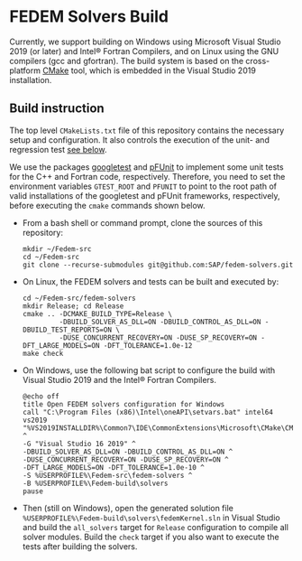 <!---
  SPDX-FileCopyrightText: 2023 SAP SE

  SPDX-License-Identifier: Apache-2.0

  This file is part of FEDEM - https://openfedem.org
--->

# FEDEM Solvers Build

Currently, we support building on Windows
using Microsoft Visual Studio 2019 (or later) and Intel&reg; Fortran Compilers,
and on Linux using the GNU compilers (gcc and gfortran).
The build system is based on the cross-platform [CMake](https://cmake.org/) tool,
which is embedded in the Visual Studio 2019 installation.

## Build instruction

The top level `CMakeLists.txt` file of this repository contains
the necessary setup and configuration. It also controls the execution of
the unit- and regression test [see below](#regression-testing).

We use the packages [googletest](https://github.com/google/googletest) and
[pFUnit](https://github.com/Goddard-Fortran-Ecosystem/pFUnit) to implement
some unit tests for the C++ and Fortran code, respectively. Therefore,
you need to set the environment variables `GTEST_ROOT` and `PFUNIT` to point to
the root path of valid installations of the googletest and pFUnit frameworks,
respectively, before executing the `cmake` commands shown below.

- From a bash shell or command prompt, clone the sources of this repository:

      mkdir ~/Fedem-src
      cd ~/Fedem-src
      git clone --recurse-submodules git@github.com:SAP/fedem-solvers.git

- On Linux, the FEDEM solvers and tests can be built and executed by:

      cd ~/Fedem-src/fedem-solvers
      mkdir Release; cd Release
      cmake .. -DCMAKE_BUILD_TYPE=Release \
               -DBUILD_SOLVER_AS_DLL=ON -DBUILD_CONTROL_AS_DLL=ON -DBUILD_TEST_REPORTS=ON \
               -DUSE_CONCURRENT_RECOVERY=ON -DUSE_SP_RECOVERY=ON -DFT_LARGE_MODELS=ON -DFT_TOLERANCE=1.0e-12
      make check

- On Windows, use the following bat script to configure the build with
  Visual Studio 2019 and the Intel&reg; Fortran Compilers.

      @echo off
      title Open FEDEM solvers configuration for Windows
      call "C:\Program Files (x86)\Intel\oneAPI\setvars.bat" intel64 vs2019
      "%VS2019INSTALLDIR%\Common7\IDE\CommonExtensions\Microsoft\CMake\CMake\bin\cmake.exe" ^
      -G "Visual Studio 16 2019" ^
      -DBUILD_SOLVER_AS_DLL=ON -DBUILD_CONTROL_AS_DLL=ON ^
      -DUSE_CONCURRENT_RECOVERY=ON -DUSE_SP_RECOVERY=ON ^
      -DFT_LARGE_MODELS=ON -DFT_TOLERANCE=1.0e-10 ^
      -S %USERPROFILE%\Fedem-src\fedem-solvers ^
      -B %USERPROFILE%\Fedem-build\solvers
      pause

- Then (still on Windows), open the generated solution file
  `%USERPROFILE%\Fedem-build\solvers\fedemKernel.sln`
  in Visual Studio and build the `all_solvers` target for `Release`
  configuration to compile all solver modules. Build the `check` target
  if you also want to execute the tests after building the solvers.
